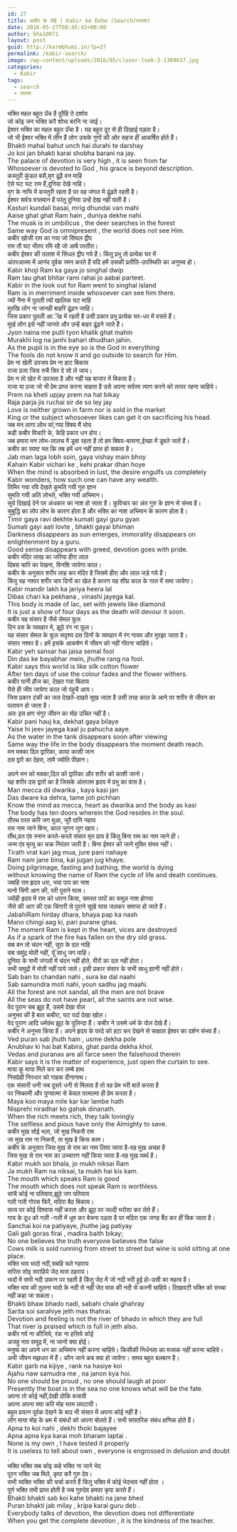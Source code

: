 ```yaml
---
id: 27
title: कबीर के दोहे | Kabir ke Dohe (Search/तलाश)
date: 2016-05-27T08:45:43+00:00
author: bha10071
layout: post
guid: http://karmbhumi.in/?p=27
permalink: /kabir-search/
image: /wp-content/uploads/2016/05/closer-look-2-1309637.jpg
categories:
  - Kabir
tags:
  - search
  - तलाश
---
```

<div class="doha notranslate">
  <div class="hindi original">
    भक्ति महल बहुत उॅच है दूरैहि ते दर्शाय<br /> जो कोइ जन भक्ति करै शोभा बरनि ना जाई।
  </div>
  
  <div class="hindi">
    ईश्वर भक्ति का महल बहुत उॅंचा है। यह बहुत दूर से ही दिखाई पड़ता है।<br /> जो भी ईश्वर भक्ति में लीन हैं लोग उसके गुणों की ओर सहज हीं आकर्षित होते हैं।
  </div>
  
  <div class="eng original">
    Bhakti mahal bahut unch hai durahi te darshay<br /> Jo koi jan bhakti karai shobha barani na jay.
  </div>
  
  <div class="eng meaning">
    The palace of devotion is very high , it is seen from far<br /> Whosoever is devoted to God , his grace is beyond description.
  </div>
</div>

<div class="doha notranslate">
  <div class="hindi original">
    कस्तुरी कुंडल बसै,मृग ढूढ़ै वन माहि<br /> ऐसे घट घट राम हैं,दुनिया देखे नाहि।
  </div>
  
  <div class="hindi">
    मृग के नाभि में कस्तुरी रहता है पर वह जंगल में ढूंढ़तेे रहती है।<br /> ईश्वर सर्वत्र वत्र्तमान हैं परंतु दुनिया उन्हें देख नहीं पाती है।
  </div>
  
  <div class="eng original">
    Kasturi kundali basai, mrig dhundai van mahi<br /> Aaise ghat ghat Ram hain , duniya dekhe nahi.
  </div>
  
  <div class="eng meaning">
    The musk is in umbilicus , the deer searches in the forest<br /> Same way God is omnipresent , the world does not see Him.
  </div>
</div>

<div class="doha notranslate">
  <div class="hindi original">
    कबीर खोजी राम का गया जो सिंघल द्वीप<br /> राम तौ घट भीतर रमि रहै जो आबै परतीत।
  </div>
  
  <div class="hindi">
    कबीर ईश्वर की तलाश में सिंधल द्वीप गये हैं। किंतु प्रभु तो प्रत्येक घर में<br /> अंतरआत्मा में आनंद पूर्वक रमन करते हैं यदि हमें उसकी प्रतीति-उपस्थिति का अनुभव हो।
  </div>
  
  <div class="eng original">
    Kabir khoji Ram ka gaya jo singhal dwip<br /> Ram tau ghat bhitar rami rahai jo aabai parteet.
  </div>
  
  <div class="eng meaning">
    Kabir in the look out for Ram went to singhal island<br /> Ram is in merriment inside whosoever can see him there.
  </div>
</div>

<div class="doha notranslate">
  <div class="hindi original">
    ज्यों नैना में पुतली त्यों खालिक घट माहि<br /> मुरखि लोग ना जानही बाहरि ढूंढ़न जाहि।
  </div>
  
  <div class="hindi">
    जिस प्रकार पुतली आॅंख में रहती है उसी प्रकार प्रभु प्रत्येक घर-धर में वसते हैं।<br /> मूर्ख लोग इसे नहीं जानते और उन्हें बाहर ढूंढ़ने जाते हैं।
  </div>
  
  <div class="eng original">
    Jyon naina me putli tyon khalik ghat mahin<br /> Murakhi log na janhi bahari dhudhan jahin.
  </div>
  
  <div class="eng meaning">
    As the pupil is in the eye so is the God in everything<br /> The fools do not know it and go outside to search for Him.
  </div>
</div>

<div class="doha notranslate">
  <div class="hindi original">
    प्रेम ना खेती उपजय प्रेम ना हाट बिकाय<br /> राजा प्रजा जिस रुचै सिर दे सो ले जाय।
  </div>
  
  <div class="hindi">
    प्रेम न तो खेत में उपजता है और नहीं यह बाजार में बिकता है।<br /> राजा या प्रजा जो भी प्रेम प्राप्त करना चाहता है उसे अपना सर्वस्व त्याग करने को तत्पर रहना चाहिये।
  </div>
  
  <div class="eng original">
    Prem na kheti upjay prem na hat bikay<br /> Raja parja jis ruchai sir de so ley jay
  </div>
  
  <div class="eng meaning">
    Love is neither grown in farm nor is sold in the market<br /> King or the subject whosoever likes can get it on sacrificing his head.
  </div>
</div>

<div class="doha notranslate">
  <div class="hindi original">
    जब मन लागा लोभ सां,गया विषय मैं भोय<br /> कही कबीर विचारि के, केहि प्रकार धन होय।
  </div>
  
  <div class="hindi">
    जब हमारा मन लोभ-लालच में डूबा रहता है तो हम बिषय-बासना,ईच्छा में डूबते जातें हैं।<br /> कबीर का स्पष्ट मत कि तब हमें धन नहीं प्राप्त हो सकता है।
  </div>
  
  <div class="eng original">
    Jab man laga lobh soin, gaya vishay main bhoy<br /> Kahain Kabir vichari ke , kehi prakar dhan hoye
  </div>
  
  <div class="eng meaning">
    When the mind is absorbed in lust, the desire engulfs us completely<br /> Kabir wonders, how such one can have any wealth.
  </div>
</div>

<div class="doha notranslate">
  <div class="hindi original">
    तिमिर गया रवि देखते कुमति गयी गुरु ज्ञान<br /> सुमति गयी अति लोभते, भक्ति गयी अभिमान।
  </div>
  
  <div class="hindi">
    सूर्य दिखाई देने पर अंधकार का नाश हो जाता है। कुविचार का अंत गुरु के ज्ञान से संभव है।<br /> सुबुद्धि का लोप लोभ के कारण होता है और भक्ति का नाश अभिमान के कारण होता है।
  </div>
  
  <div class="eng original">
    Timir gaya ravi dekhte kumati gayi guru gyan<br /> Sumati gayi aati lovte , bhakti gayai bhiman
  </div>
  
  <div class="eng meaning">
    Darkness disappears as sun emerges, immorality disappears on enlightenment by a guru.<br /> Good sense disappears with greed, devotion goes with pride.
  </div>
</div>

<div class="doha notranslate">
  <div class="hindi original">
    कबीर मंदिर लाख का जरिया हीरा लाल<br /> दिबस चारि का पेखना, विनशि जायेगा काल।
  </div>
  
  <div class="hindi">
    कबीर के अनुसार शरीर लाह कर मंदिर है जिसमे हीरा और लाल जड़े गये हैं।<br /> किंतु यह नश्वर शरीर चार दिनों का खेल है कारण यह शीघ्र काल के गाल में समा जायेगा।
  </div>
  
  <div class="eng original">
    Kabir mandir lakh ka jariya heera lal<br /> Dibas chari ka pekhana , vinashi jayega kal.
  </div>
  
  <div class="eng meaning">
    This body is made of lac, set with jewels like diamond<br /> It is just a show of four days as the death will devour it soon.
  </div>
</div>

<div class="doha notranslate">
  <div class="hindi original">
    कबीर यह संसार है जैसे सेमल फूल<br /> दिन दस के व्यवहार मे, झूठे रंग ना फूल।
  </div>
  
  <div class="hindi">
    यह संसार सेमल के फूल सदृश्य दस दिनों के व्यवहार में रंग गायव और मुरझा जाता है।<br /> संसार नश्वर है। हमें इसके आकर्षण में जीवन को नहीं गॅंवाना चाहिये।
  </div>
  
  <div class="eng original">
    Kabir yeh sansar hai jaisa semal fool<br /> Din das ke bayabhar mein, jhuthe rang na fool.
  </div>
  
  <div class="eng meaning">
    Kabir says this world is like silk cotton flower<br /> After ten days of use the colour fades and the flower withers.
  </div>
</div>

<div class="doha notranslate">
  <div class="hindi original">
    कबीर पानी हौज का, देखत गया बिलाय<br /> यैसे ही जीव जायेगा काल जो पंहुचै आय।
  </div>
  
  <div class="hindi">
    जिस प्रकार टंकी का जल देखते-दखते सूख जाता है उसी तरह काल के आने पर शरीर से जीवन का पलायन हो जाता है।<br /> अतः इस क्षण भंगुर जीवन का मोह उचित नहीं है।
  </div>
  
  <div class="eng original">
    Kabir pani hauj ka, dekhat gaya bilaye<br /> Yaise hi jeev jayega kaal ju pahucha aaye.
  </div>
  
  <div class="eng meaning">
    As the water in the tank disappears soon after viewing<br /> Same way the life in the body disappears the moment death reach.
  </div>
</div>

<div class="doha notranslate">
  <div class="hindi original">
    मन मक्का दिल द्वारिका, काया कासी जान<br /> दस द्वारै का देहरा, तामै ज्योति पीछान।</p>
  </div>
  
  <div class="hindi">
    अपने मन को मक्का,दिल को द्वारिका और शरीर को काशी जानो।<br /> यह शरीर दस द्वारों का है जिसके अंतरतम हृदय में प्रभु का वास है।
  </div>
  
  <div class="eng original">
    Man mecca dil dwarika , kaya kasi jan<br /> Das dware ka dehra, tame joti pichhan
  </div>
  
  <div class="eng meaning">
    Know the mind as mecca, heart as dwarika and the body as kasi<br /> The body has ten doors wherein the God resides in the soul.
  </div>
</div>

<div class="doha notranslate">
  <div class="hindi original">
    तीरथ वरत करि जग मुआ, जुरै पानि नहाय<br /> राम नाम जाने बिना, काल जुगन जुग खाय।
  </div>
  
  <div class="hindi">
    र्तीथ,व्रत एंव स्नान करते-करते संसार मृत प्राय हे किंतु बिना राम का नाम जाने ही।<br /> जन्म एंव मृत्यु का चक्र निरंतर जारी है। बिना ईश्वर को जाने मुक्ति संभव नहीं।
  </div>
  
  <div class="eng original">
    Tirath vrat kari jag mua, jure pani nahaye<br /> Ram nam jane bina, kal jugan jug khaye.
  </div>
  
  <div class="eng meaning">
    Doing pilgrimage, fasting and bathing, the world is dying<br /> without knowing the name of Ram the cycle of life and death continues.
  </div>
</div>

<div class="doha notranslate">
  <div class="hindi original">
    जबहि राम हृदय धरा, भया पाप का नाश<br /> मानो चिंगी आग की, परी पुराने घास।
  </div>
  
  <div class="hindi">
    ज्योंही हृदय में राम को धारन किया, समस्त पापों का समूल नाश होगया<br /> जैसे की आग की एक चिंगारी से पुराने सूखे घास जलकर समाप्त हो जाते हैं।
  </div>
  
  <div class="eng original">
    JabahiRam hirday dhara, bhaya pap ka nash<br /> Mano chingi aag ki, pari purane ghas.
  </div>
  
  <div class="eng meaning">
    The moment Ram is kept in the heart, vices are destroyed<br /> As if a spark of the fire has fallen on the dry old grass.
  </div>
</div>

<div class="doha notranslate">
  <div class="hindi original">
    सब बन तो चंदन नहीं, सूरा के दल नाहि<br /> सब समुंद्र मोती नहीं, यूॅं साधु जग माहि।
  </div>
  
  <div class="hindi">
    दुनिया के सभी जंगलों में चंदन नहीं होते, वीरों का दल नहीं होता।<br /> सभी समुद्रों में मोती नहीं पाये जाते। इसी प्रकार संसार के सभी साधु ज्ञानी नहीं होते।
  </div>
  
  <div class="eng original">
    Sab ban to chandan nahi , sura ke dal naahi<br /> Sab samundra moti nahi, youn sadhu jag maahi.
  </div>
  
  <div class="eng meaning">
    All the forest are not sandal, all the men are not brave<br /> All the seas do not have pearl, all the saints are not wise.
  </div>
</div>

<div class="doha notranslate">
  <div class="hindi original">
    वेद पुरान सब झूठ हैं, उसमे देखा पोल<br /> अनुभव की है बात कबीरा, घट पर्दा देखा खोल।
  </div>
  
  <div class="hindi">
    वेद पुराण आदि धर्मग्रंथ झूठ के पुलिन्दा हैं। कबीर ने उसमे धर्म के पोल देखे हैं।<br /> कबीर ने अनुभव किया है। अपने हृदय के परदे को हटा कर देखने से साक्षात ईश्वर का दर्शन संभव हैं।
  </div>
  
  <div class="eng original">
    Ved puran sab jhuth hain , usme dekha pole<br /> Anubhav ki hai bat Kabira, ghat parda dekha khol.
  </div>
  
  <div class="eng meaning">
    Vedas and puranas are all farce seen the falsehood therein<br /> Kabir says it is the matter of experience, just open the curtain to see.
  </div>
</div>

<div class="doha notranslate">
  <div class="hindi original">
    माया कू माया मिले कर कर लम्बे हाथ<br /> निसप्रेही निरधार को गाहक दीनानाथ।
  </div>
  
  <div class="hindi">
    एक संसारी धनी जब दूसरे धनी से मिलता है तो वह प्रेम भरी बातें करता है<br /> पर निष्कामी और पुण्यात्मा से केवल परमात्मा ही प्रेम करता है।
  </div>
  
  <div class="eng original">
    Maya koo maya mile kar kar lambe hath<br /> Nisprehi niradhar ko gahak dinanath.
  </div>
  
  <div class="eng meaning">
    When the rich meets rich, they talk lovingly<br /> The selfless and pious have only the Almighty to save.
  </div>
</div>

<div class="doha notranslate">
  <div class="hindi original">
    कबीर मुख सोई भला, जो मुख निकसै राम<br /> जा मुख राम ना निकसै, ता मुख है किस काम।
  </div>
  
  <div class="hindi">
    कबीर के अनुसार जिस मुख से राम का नाम लिया जाता है-वह मुख अच्छा है<br /> जिस मुख से राम नाम का उच्चारण नहीं किया जाता है-वह मुख व्यर्थ है।
  </div>
  
  <div class="eng original">
    Kabir mukh soi bhala, jo mukh niksai Ram<br /> Ja mukh Ram na niksai, ta mukh hai kis kam.
  </div>
  
  <div class="eng meaning">
    The mouth which speaks Ram is good<br /> The mouth which does not speak Ram is worthless.
  </div>
</div>

<div class="doha notranslate">
  <div class="hindi original">
    सांचै कोई ना पतियाय,झूठे जग पतियाय<br /> गली गली गोरस फिरै, मदिरा बैठ बिकाय।
  </div>
  
  <div class="hindi">
    सत्य पर कोई विश्वास नहीं करता और झूठ पर जल्दी भरोसा कर लेते हैं।<br /> गाय के दूध को गली -गली में धूम कर बेचना पड़ता है पर मदिरा एक जगह बैंठ कर हीं बिक जाता है।
  </div>
  
  <div class="eng original">
    Sanchai koi na patiyaye, jhuthe jag patiyay<br /> Gali gali goras firai , madira baith bikay;
  </div>
  
  <div class="eng meaning">
    No one believes the truth everyone believes the false<br /> Cows milk is sold running from street to street but wine is sold sitting at one place.
  </div>
</div>

<div class="doha notranslate">
  <div class="hindi original">
    भक्ति भाव भादो नदी,सबहि चले गहराय<br /> सरिता सोइ सराहिये जेठ मास ठहराय।
  </div>
  
  <div class="hindi">
    भादों में सभी नदी उफान पर रहती है किंतु जेठ में जो नदी भरी हुई हो-उसी का महत्व है।<br /> भक्ति भाव की तुलना भादो के नदी से नहीं जेठ मास की नदी से करनी चाहिये। दिखावटी भक्ति को सच्चा नहीं कहा जा सकता।
  </div>
  
  <div class="eng original">
    Bhakti bhaw bhado nadi, sabahi chale ghahray<br /> Sarita soi sarahiye jeth mas thahrai.
  </div>
  
  <div class="eng meaning">
    Devotion and feeling is not the river of bhado in which they are full<br /> That river is praised which is full in jeth also.
  </div>
</div>

<div class="doha notranslate">
  <div class="hindi original">
    कबीर गर्व ना कीजिये, रंक ना हसिये कोई<br /> अजहु नाव समूद्र में, ना जानों क्या होई।
  </div>
  
  <div class="hindi">
    मनुष्य का अपने धन का अभिमान नहीं करना चाहिये। किसीकी निर्धनता का मजाक नहीं करना चाहिये।<br /> अभी जीवन मझधार में हैं। कौन जाने कब क्या हो जायेगा। समय बहुत बलबान है।
  </div>
  
  <div class="eng original">
    Kabir garb na kijiye , rank na hasiye koi<br /> Ajahu naw samudra me , na janon kya hoi.
  </div>
  
  <div class="eng meaning">
    No one should be proud , no one should laugh at poor<br /> Presently the boat is in the sea no one knows what will be the fate.
  </div>
</div>

<div class="doha notranslate">
  <div class="hindi original">
    अपना तो कोई नहीं,देखी ठोकि बजायी<br /> अपना अपना क्या करि मोह भरम लपटायी।
  </div>
  
  <div class="hindi">
    बहुत प्रयत्न पूर्वक देखने के बाद भी संसार में अपना कोई नहीं है।<br /> लोग माया मोह के भ्रम में संबंधों को अपना बोलते हैं। सभी सांसारिक संबंध क्षणिक होते हैं।
  </div>
  
  <div class="eng original">
    Apna to koi nahi , dekhi thoki bajayee<br /> Apna apna kya karai moh bharam laptai .
  </div>
  
  <div class="eng meaning">
    None is my own , I have tested it properly<br /> It is useless to tell about own , everyone is engrossed in delusion and doubt .
  </div>
</div>

<div class="doha notranslate">
  <div class="hindi original">
    भक्ति भक्ति सब कोइ कहे भक्ति ना जाने भेद<br /> पूरन भक्ति जब मिले, कृपा करै गुरु देव।
  </div>
  
  <div class="hindi">
    सभी व्यक्ति भक्ति की चर्चा करते हैं किंतु भक्ति में कोई भेदभाव नहीं होता ।<br /> पूर्ण भक्ति तभी प्राप्त होती है जब गुरुदेव हमपर कृपा करते हैं।
  </div>
  
  <div class="eng original">
    Bhakti bhakti sab koi kahe bhakti na jane bhed<br /> Puran bhakti jab milay , kripa karai guru deb .
  </div>
  
  <div class="eng meaning">
    Everybody talks of devotion, the devotion does not differentiate<br /> When you get the complete devotion , it is the kindness of the teacher.
  </div>
</div>